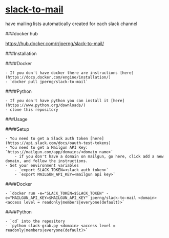 # [slack-to-mail](https://github.com/jamesperng/slack-to-mail/)

have mailing lists automatically created for each slack channel

###docker hub

https://hub.docker.com/r/jperng/slack-to-mail/

###Installation

####Docker

	- If you don't have docker there are instructions [here](https://docs.docker.com/engine/installation/)
	- `docker pull jperng/slack-to-mail`

####Python

	- If you don't have python you can install it [here](https://www.python.org/downloads/)
	- clone this repository

###Usage

####Setup

	- You need to get a Slack auth token [here](https://api.slack.com/docs/oauth-test-tokens)
	- You need to get a Mailgun API Key: `https://mailgun.com/app/domains/<domain name>`
		- if you don't have a domain on mailgun, go here, click add a new domain, and follow the instructions.
	- Set your environment variables
		- `export SLACK_TOKEN=<slack auth token>`
		- `export MAILGUN_API_KEY=<mailgun api key>`

####Docker

	- `docker run -e="SLACK_TOKEN=$SLACK_TOKEN" -e="MAILGUN_API_KEY=$MAILGUN_API_KEY" jperng/slack-to-mail <domain> <access level = readonly|members|everyone(default)>`

####Python

	- `cd` into the repository
	- `python slack-grab.py <domain> <access level = readonly|members|everyone(default)>`